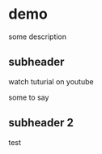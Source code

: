 # demo

some description


## subheader


watch tuturial on youtube

some to say

## subheader 2

test


